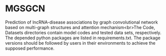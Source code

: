 MGSGCN
=====
Prediction of lncRNA-disease associations by graph convolutional network based on multi-graph structures and attention mechanism\<br>The Code, Datasets directories contain model codes and tested data sets, respectively. The depended python packages are listed in requirements.txt. The package versions should be followed by users in their environments to achieve the supposed performance.
